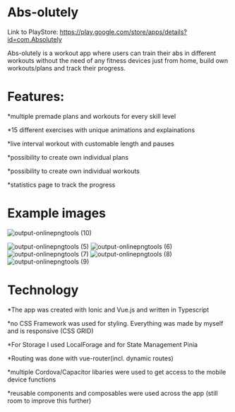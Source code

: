 # Abs-olutely
Link to PlayStore: https://play.google.com/store/apps/details?id=com.Absolutely

Abs-olutely is a workout app where users can train their abs in different workouts without the need of any fitness devices just from home, build own workouts/plans and track their progress.

# Features:

*multiple premade plans and workouts for every skill level

*15 different exercises with unique animations and explainations

*live interval workout with customable length and pauses

*possibility to create own individual plans

*possibility to create own individual workouts

*statistics page to track the progress

# Example images

![output-onlinepngtools (10)](https://user-images.githubusercontent.com/84835654/235198989-f5387ab2-f599-48ea-897a-bc3b876548d4.png)

![output-onlinepngtools (5)](https://user-images.githubusercontent.com/84835654/235198289-2e127cc8-82d3-4f70-9a28-7050a72bc1ec.png)
![output-onlinepngtools (6)](https://user-images.githubusercontent.com/84835654/235199069-3ce466a6-ffc3-4c18-a84e-32d49be71e56.png)
![output-onlinepngtools (7)](https://user-images.githubusercontent.com/84835654/235199080-54ecb5c1-47dd-4723-81a0-564feb6e2e87.png)
![output-onlinepngtools (8)](https://user-images.githubusercontent.com/84835654/235199084-9114a2be-0029-4f6d-9a41-aa81891e3ca6.png)
![output-onlinepngtools (9)](https://user-images.githubusercontent.com/84835654/235199098-317e7f0b-700d-4162-9f56-0330854492be.png)

# Technology

*The app was created with Ionic and Vue.js and written in Typescript

*no CSS Framework was used for styling. Everything was made by myself and is responsive (CSS GRID)

*For Storage I used LocalForage and for State Management Pinia

*Routing was done with vue-router(incl. dynamic routes)

*multiple Cordova/Capacitor libaries were used to get access to the mobile device functions

*reusable components and composables were used across the app (still room to improve this further)



